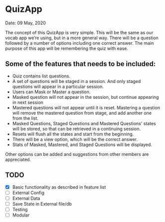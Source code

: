# QuizApp

Date: 09 May, 2020

The concept of this QuizApp is very simple. This will be the same as our vocab app we’re using, but in a more general way. There will be a question followed by a number of options including one correct answer. The main purpose of this app will be remembering the quiz with ease.

## Some of the features that needs to be included:

- Quiz contains list questions.
- A set of questions will be staged in a session. And only staged questions will appear in a particular session.
- Users can Mask or Master a question.
- Masked question will not appear in the session, but continue appearing in next session
- Mastered questions will not appear until it is reset. Mastering a question will remove the mastered question from stage, and add another one from the list.
- Masked Questions, Staged Questions and Mastered Questions' states will be stored, so that can be retrieved in a continuing session.
- Resets will flush all the states and start from the beginning.
- There will be a view option, which will be the correct answer.
- Stats of Masked, Mastered, and Staged Questions will be displayed.

Other options can be added and suggestions from other members are appreciated.

## TODO

- [x] Basic functionality as described in feature list
- [ ] External Config
- [ ] External Data
- [ ] Save State in External file/db
- [ ] Testing
- [ ] Modular